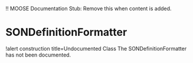 !! MOOSE Documentation Stub: Remove this when content is added.

# SONDefinitionFormatter

!alert construction title=Undocumented Class
The SONDefinitionFormatter has not been documented.

